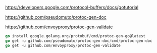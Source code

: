 https://developers.google.com/protocol-buffers/docs/gotutorial

https://github.com/pseudomuto/protoc-gen-doc

https://github.com/envoyproxy/protoc-gen-validate

```` go
go install google.golang.org/protobuf/cmd/protoc-gen-go@latest
go get -u github.com/pseudomuto/protoc-gen-doc/cmd/protoc-gen-doc
go get -u github.com/envoyproxy/protoc-gen-validate